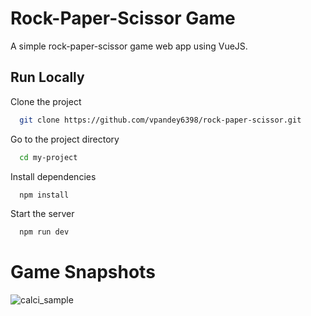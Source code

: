 
# Rock-Paper-Scissor Game

A simple rock-paper-scissor game web app using VueJS.


## Run Locally

Clone the project

```bash
  git clone https://github.com/vpandey6398/rock-paper-scissor.git
```

Go to the project directory

```bash
  cd my-project
```

Install dependencies

```bash
  npm install
```

Start the server

```bash
  npm run dev
```


# Game Snapshots

![calci_sample](https://github.com/vpandey6398/rock-paper-scissor/assets/156500699/1f37b782-df6f-4dd0-b4db-b1dc96f82c64)

